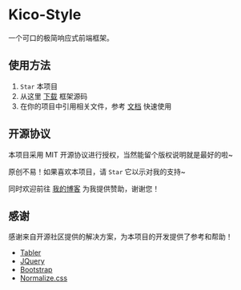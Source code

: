 # Kico-Style

一个可口的极简响应式前端框架。

## 使用方法

1. `Star` 本项目
2. 从这里 [下载](https://github.com/Dreamer-Paul/Kico-Style/archive/master.zip) 框架源码
3. 在你的项目中引用相关文件，参考 [文档](https://works.paugram.com/style) 快速使用

## 开源协议

本项目采用 MIT 开源协议进行授权，当然能留个版权说明就是最好的啦~

原创不易！如果喜欢本项目，请 `Star` 它以示对我的支持~

同时欢迎前往 [我的博客](https://paul.ren/donate) 为我提供赞助，谢谢您！

## 感谢

感谢来自开源社区提供的解决方案，为本项目的开发提供了参考和帮助！

 - [Tabler](https://github.com/tabler/tabler)
 - [JQuery](https://github.com/jquery/jquery)
 - [Bootstrap](https://github.com/twbs/bootstrap)
 - [Normalize.css](https://github.com/necolas/normalize.css)

